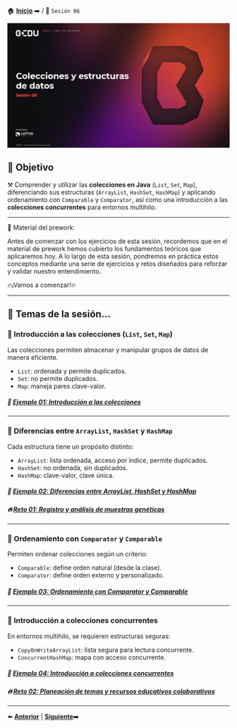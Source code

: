🏠 [**Inicio**](../Readme.md) ➡️ / 📖 `Sesión 06`

<div align="center">
    <img src="Imagenes/S06.jpg" alt="Sesion_06">
</div>

## 🎯 Objetivo

⚒️ Comprender y utilizar las **colecciones en Java** (`List`, `Set`, `Map`), diferenciando sus estructuras (`ArrayList`, `HashSet`, `HashMap`) y aplicando ordenamiento con `Comparable` y `Comparator`, así como una introducción a las **colecciones concurrentes** para entornos multihilo.

---

📘 Material del prework:

Antes de comenzar con los ejercicios de esta sesión, recordemos que en el material de prework hemos cubierto los fundamentos teóricos que aplicaremos hoy. A lo largo de esta sesión, pondremos en práctica estos conceptos mediante una serie de ejercicios y retos diseñados para reforzar y validar nuestro entendimiento. 

🔥¡Vamos a comenzar!🔥

---

## 📂 Temas de la sesión...


### 📖 Introducción a las colecciones (`List`, `Set`, `Map`)

Las colecciones permiten almacenar y manipular grupos de datos de manera eficiente.

- `List`: ordenada y permite duplicados.
- `Set`: no permite duplicados.
- `Map`: maneja pares clave-valor.

##### 📜 **[Ejemplo 01: Introducción a las colecciones](Ejemplo-01/Readme.md)**

---

### 📖 Diferencias entre `ArrayList`, `HashSet` y `HashMap`

Cada estructura tiene un propósito distinto:

- `ArrayList`: lista ordenada, acceso por índice, permite duplicados.
- `HashSet`: no ordenada, sin duplicados.
- `HashMap`: clave-valor, clave única.

##### 📜 **[Ejemplo 02: Diferencias entre ArrayList, HashSet y HashMap](Ejemplo-02/Readme.md)**
##### 🔥 **[Reto 01: Registro y análisis de muestras genéticas ](Reto-01/Readme.md)**

---

### 📖 Ordenamiento con `Comparator` y `Comparable`

Permiten ordenar colecciones según un criterio:

- `Comparable`: define orden natural (desde la clase).
- `Comparator`: define orden externo y personalizado.

##### 📜 **[Ejemplo 03: Ordenamiento con Comparator y Comparable](Ejemplo-03/Readme.md)**

---

### 📖 Introducción a colecciones concurrentes

En entornos multihilo, se requieren estructuras seguras:

- `CopyOnWriteArrayList`: lista segura para lectura concurrente.
- `ConcurrentHashMap`: mapa con acceso concurrente.

##### 📜 **[Ejemplo 04: Introducción a colecciones concurrentes](Ejemplo-04/Readme.md)**
##### 🔥 **[Reto 02: Planeación de temas y recursos educativos colaborativos  ](Reto-02/Readme.md)**

---


⬅️ [**Anterior**](../Readme.md) | [**Siguiente**](../Sesion-07/Readme.md)➡️
